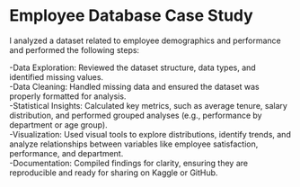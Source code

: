 # Employee Database Case Study

I analyzed a dataset related to employee demographics and performance and performed the following steps:

-Data Exploration: Reviewed the dataset structure, data types, and identified missing values.  
-Data Cleaning: Handled missing data and ensured the dataset was properly formatted for analysis.  
-Statistical Insights: Calculated key metrics, such as average tenure, salary distribution, and performed grouped analyses (e.g., performance by department or age group).  
-Visualization: Used visual tools to explore distributions, identify trends, and analyze relationships between variables like employee satisfaction, performance, and department.  
-Documentation: Compiled findings for clarity, ensuring they are reproducible and ready for sharing on Kaggle or GitHub.
